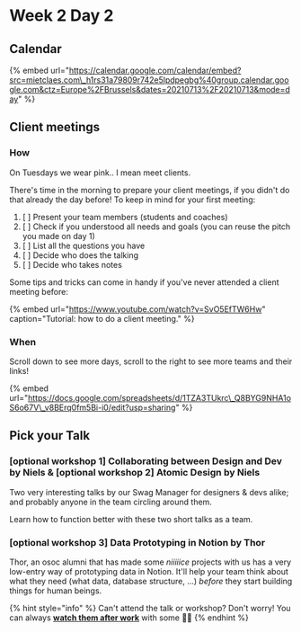 # Week 2 Day 2

## Calendar

{% embed url="https://calendar.google.com/calendar/embed?src=mietclaes.com\_h1rs31a79809r742e5lpdpegbg%40group.calendar.google.com&ctz=Europe%2FBrussels&dates=20210713%2F20210713&mode=day" %}

## Client meetings

### How

On Tuesdays we wear pink.. I mean meet clients.

There's time in the morning to prepare your client meetings, if you didn't do that already the day before! To keep in mind for your first meeting:

1. [ ] Present your team members \(students and coaches\)
2. [ ] Check if you understood all needs and goals \(you can reuse the pitch you made on day 1\)
3. [ ] List all the questions you have
4. [ ] Decide who does the talking
5. [ ] Decide who takes notes

Some tips and tricks can come in handy if you've never attended a client meeting before:

{% embed url="https://www.youtube.com/watch?v=SvO5EfTW6Hw" caption="Tutorial: how to do a client meeting." %}

### When

Scroll down to see more days, scroll to the right to see more teams and their links!

{% embed url="https://docs.google.com/spreadsheets/d/1TZA3TUkrc\_Q8BYG9NHA1oS6o67V\_v8BErq0fm5Bi-i0/edit?usp=sharing" %}

## Pick your Talk

### \[optional workshop 1\] Collaborating between Design and Dev by Niels & \[optional workshop 2\] Atomic Design by Niels

Two very interesting talks by our Swag Manager for designers & devs alike; and probably anyone in the team circling around them.

Learn how to function better with these two short talks as a team.

### \[optional workshop 3\] Data Prototyping in Notion by Thor

Thor, an osoc alumni that has made some _niiiiice_ projects with us has a very low-entry way of prototyping data in Notion. It'll help your team think about what they need \(what data, database structure, ...\) _before_ they start building things for human beings.  

{% hint style="info" %}
Can't attend the talk or workshop? Don't worry! You can always [**watch them after work**](../../workshops-and-talks.md) with some 🍿🥤
{% endhint %}

